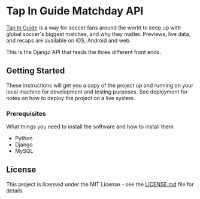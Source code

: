 # Tap In Guide Matchday API

[Tap In Guide](https://www.tapinguide.com) is a way for soccer fans around the world to keep up with global soccer's biggest matches, and why they matter. Previews, live data, and recaps are available on iOS, Android and web.

This is the Django API that feeds the three different front ends. 

## Getting Started

These instructions will get you a copy of the project up and running on your local machine for development and testing purposes. See deployment for notes on how to deploy the project on a live system.

### Prerequisites

What things you need to install the software and how to install them

* Python
* Django
* MySQL

## License

This project is licensed under the MIT License - see the [LICENSE.md](LICENSE.md) file for details

